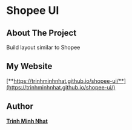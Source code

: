 # Shopee UI

## About The Project
Build layout similar to Shopee

## My Website
[**https://trinhminhnhat.github.io/shopee-ui/**](https://trinhminhnhat.github.io/shopee-ui/)

## Author
[**Trinh Minh Nhat**](https://github.com/trinhminhnhat)